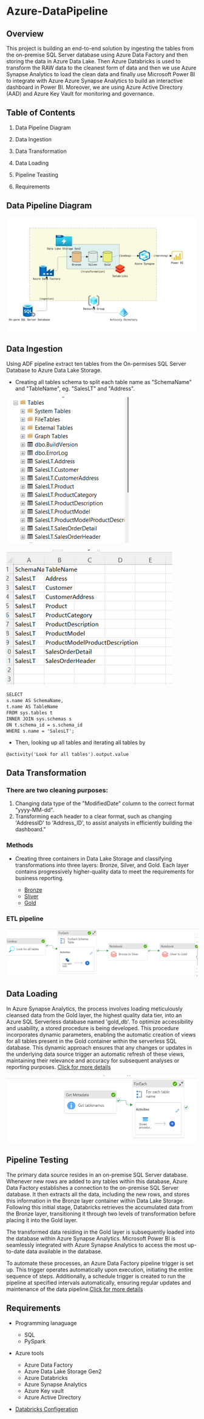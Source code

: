 
# Azure-DataPipeline





## Overview

This project is building an end-to-end solution by ingesting the tables from the on-premise SQL Server database using Azure Data Factory and then storing the data in Azure Data Lake. Then Azure Databricks is used to transform the RAW data to the cleanest form of data and then we use Azure Synapse Analytics to load the clean data and finally use Microsoft Power BI to integrate with Azure Azure Synapse Analytics to build an interactive dashboard in Power BI. Moreover, we are using Azure Active Directory (AAD) and Azure Key Vault for monitoring and governance. 

## Table of Contents

1. Data Pipeline Diagram

1. Data Ingestion	

3. Data Transformation

1. Data Loading 

1. Pipeline Teasting

1. Requirements

## Data Pipeline Diagram
![](https://github.com/SheriWon/Azure-EndtoEnd-Project/blob/main/diagram/End%20to%20End%20Azure%20Data%20architecture.JPG)

## Data Ingestion
Using ADF pipeline extract ten tables from the On-permises SQL Server Database to Azure Data Lake Storage.

* Creating all tables schema to split each table name as "SchemaName" and "TableName", eg. "SalesLT" and "Address". 

![DataSource](https://github.com/SheriWon/Azure-EndtoEnd-Project/blob/main/diagram/data%20source.png)

![TableSchema](https://github.com/SheriWon/Azure-EndtoEnd-Project/blob/main/diagram/alltableSchema.png)


``` 
SELECT
s.name AS SchemaName,
t.name AS TableName
FROM sys.tables t
INNER JOIN sys.schemas s
ON t.schema_id = s.schema_id
WHERE s.name = 'SalesLT'; 
```
* Then, looking up all tables and iterating all tables by 

```
@activity('Look for all tables').output.value
 ```

## Data Transformation
### There are two cleaning purposes: 

1. Changing data type of the "ModifiedDate" column to the correct format "yyyy-MM-dd". 
1. Transforming each header to a clear format, such as changing 'AddressID' to 'Address_ID', to assist analysts in efficiently building the dashboard."

### Methods

* Creating three containers in Data Lake Storage and classifying transformations into three layers: Bronze, Silver, and Gold. Each layer contains progressively higher-quality data to meet the requirements for business reporting.

    * [Bronze](https://github.com/SheriWon/DataTransformation-Databricks)
    * [Sliver](https://github.com/SheriWon/DataTransformation-Databricks/blob/main/bronze%20to%20silver.py)
    * [Gold](https://github.com/SheriWon/DataTransformation-Databricks/blob/main/silver%20to%20gold.py)


### ETL pipeline 
![](https://github.com/SheriWon/Azure-EndtoEnd-Project/blob/main/diagram/DataExcration-Transformation.png)
## Data Loading
In Azure Synapse Analytics, the process involves loading meticulously cleansed data from the Gold layer, the highest quality data tier, into an Azure SQL Serverless database named 'gold_db'. To optimize accessibility and usability, a stored procedure is being developed. This procedure incorporates dynamic parameters, enabling the automatic creation of views for all tables present in the Gold container within the serverless SQL database. This dynamic approach ensures that any changes or updates in the underlying data source trigger an automatic refresh of these views, maintaining their relevance and accuracy for subsequent analyses or reporting purposes. [Click for more details](https://github.com/SheriWon/DataLoading-AzureSynapse)

![](https://github.com/SheriWon/Azure-EndtoEnd-Project/blob/main/diagram/dataloading.png)

## Pipeline Testing

The primary data source resides in an on-premise SQL Server database. Whenever new rows are added to any tables within this database, Azure Data Factory establishes a connection to the on-premise SQL Server database. It then extracts all the data, including the new rows, and stores this information in the Bronze layer container within Data Lake Storage. Following this initial stage, Databricks retrieves the accumulated data from the Bronze layer, transitioning it through two levels of transformation before placing it into the Gold layer.

The transformed data residing in the Gold layer is subsequently loaded into the database within Azure Synapse Analytics. Microsoft Power BI is seamlessly integrated with Azure Synapse Analytics to access the most up-to-date data available in the database.

To automate these processes, an Azure Data Factory pipeline trigger is set up. This trigger operates automatically upon execution, initiating the entire sequence of steps. Additionally, a schedule trigger is created to run the pipeline at specified intervals automatically, ensuring regular updates and maintenance of the data pipeline.[Click for more details](https://github.com/SheriWon/Azure-EndtoEnd-Project/tree/main/trigger)
## Requirements

* Programming lanaguage 
    - SQL
    - PySpark
* Azure tools
    - Azure Data Factory
    - Azure Data Lake Storage Gen2
    - Azure Databricks
    - Azure Synapse Analytics
    -  Azure Key vault
    - Azure Active Directory


* [Databricks Configeration](https://github.com/SheriWon/DataTransformation-Databricks/blob/main/storagemount.py)



